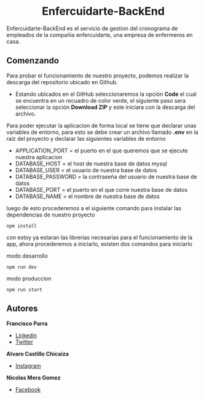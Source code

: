 <h1 align="center"><b>Enfercuidarte-BackEnd</b></h1>

Enfercuidarte-BackEnd es el servicio de gestion del cronograma de empleados de la compañia enfercuidarte, una empresa de enfermeros en casa.

## Comenzando

Para probar el funcionamiento de nuestro proyecto, podemos realizar la descarga del repositorio ubicado en Github.

- Estando ubicados en el GitHub seleccionaremos la opción **Code** el cual se encuentra en un recuadro de color verde, el siguiente paso sera seleccionar la opción **Download ZIP** y este iniciara con la descarga del archivo.

Para poder ejecutar la aplicacion de forma local se tiene que declarar unas variables de entorno, para esto se debe crear un archivo llamado **.env** en la raiz del proyecto y declarar las siguientes variables de entorno

- APPLICATION_PORT = el puerto en el que queremos que se ejecute nuestra aplicacion
- DATABASE_HOST = el host de nuestra base de datos mysql
- DATABASE_USER = el usuario de nuestra base de datos
- DATABASE_PASSWORD = la contraseña del usuario de nuestra base de datos
- DATABASE_PORT = el puerto en el que corre nuestra base de datos
- DATABASE_NAME = el nombre de nuestra base de datos

luego de esto procederemos a el siguiente comando para instalar las dependencias de nuestro proyecto

```
npm install
```

con estoy ya estaran las librerias necesarias para el funcionamiento de la app, ahora procederemos a iniciarlo, existen dos comandos para iniciarlo

modo desarrollo

```
npm run dev
```

modo produccion

```
npm run start
```

## Autores

**Francisco Parra**

- [Linkedin](https://www.linkedin.com/in/francisco-fernando-parra-penagos-645b98254/)
- [Twitter](https://twitter.com/francisco_1164)

**Alvaro Castillo Chicaiza**

- [Instagram](https://www.instagram.com/castillo_alvaro/)

**Nicolas Mera Gomez**

- [Facebook](https://www.facebook.com/nicolas.mera.102)
